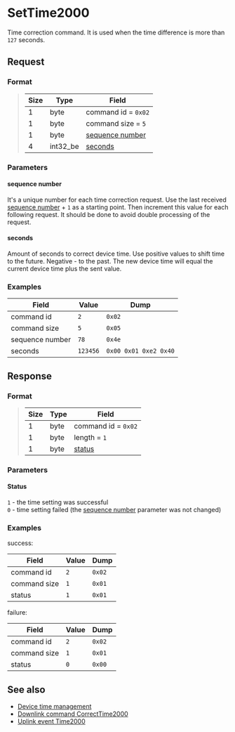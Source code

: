 # SetTime2000

Time correction command.
It is used when the time difference is more than `127` seconds.


## Request

### Format

>  Size | Type     | Field
> ------|----------|-------
>  1    | byte     | command id = `0x02`
>  1    | byte     | command size = `5`
>  1    | byte     | [sequence number](#sequence-number)
>  4    | int32_be | [seconds](#seconds)

### Parameters

#### **sequence number**

It's a unique number for each time correction request.
Use the last received [sequence number](./uplink/Time2000.md#sequence-number) + `1` as a starting point.
Then increment this value for each following request.
It should be done to avoid double processing of the request.

#### **seconds**

Amount of seconds to correct device time.
Use positive values to shift time to the future. Negative - to the past.
The new device time will equal the current device time plus the sent value.


### Examples

 Field           | Value    | Dump
-----------------|----------|------
 command id      | `2`      | `0x02`
 command size    | `5`      | `0x05`
 sequence number | `78`     | `0x4e`
 seconds         | `123456` | `0x00 0x01 0xe2 0x40`


## Response

### Format

>  Size | Type | Field
> ------|------|-------
>  1    | byte | command id = `0x02`
>  1    | byte | length = `1`
>  1    | byte | [status](#status)

### Parameters

#### Status

`1` - the time setting was successful <br>
`0` - time setting failed (the [sequence number](#sequence-number) parameter was not changed)

### Examples

success:

 Field        | Value | Dump
--------------|-------|------
 command id   | `2`   | `0x02`
 command size | `1`   | `0x01`
 status       | `1`   | `0x01`

failure:

 Field        | Value | Dump
--------------|-------|------
 command id   | `2`   | `0x02`
 command size | `1`   | `0x01`
 status       | `0`   | `0x00`


## See also

* [Device time management](../basics.md#device-time-management)
* [Downlink command CorrectTime2000](../commands/CorrectTime2000.md)
* [Uplink event Time2000](../commands/uplink/Time2000.md)

